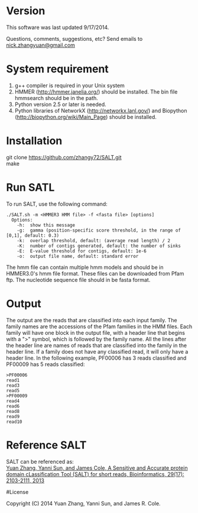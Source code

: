 # Version
This software was last updated 9/17/2014. 

Questions, comments, suggestions, etc?
Send emails to nick.zhangyuan@gmail.com

# System requirement
1. g++ compiler is required in your Unix system
2. HMMER (http://hmmer.janelia.org/) should be installed. The bin file hmmsearch should be in the path.
3. Python version 2.5 or later is needed.
4. Python libraries of NetworkX (http://networkx.lanl.gov/) and Biopython (http://biopython.org/wiki/Main_Page) should be installed.

# Installation
git clone https://github.com/zhangy72/SALT.git  
make  

# Run SATL
To run SALT, use the following command: 
 
```
./SALT.sh -m <HMMER3 HMM file> -f <fasta file> [options]  
  Options:
    -h:  show this message 
    -g:  gamma (position-specific score threshold, in the range of [0,1], default: 0.3)  
    -k:  overlap threshold, default: (average read length) / 2  
    -K:  number of contigs generated, default: the number of sinks  
    -E:  E-value threshold for contigs, default: 1e-6  
    -o:  output file name, default: standard error  
```

The hmm file can contain multiple hmm models and should be in HMMER3.0's hmm file format. These files can be downloaded from Pfam ftp. The nucleotide sequence file should in be fasta format.
 
# Output
The output are the reads that are classified into each input family. The family names are the accessions of the Pfam families in the HMM files. Each family will have one block in the output file, with a header line that begins with a ">" symbol, which is followed by the family name. All the lines after the header line are names of reads that are classified into the family in the header line. If a family does not have any classified read, it will only have a header line. In the following example, PF00006 has 3 reads classified and PF00009 has 5 reads classified:

```
>PF00006  
read1 
read3 
read5  
>PF00009  
read4  
read6  
read8  
read9  
read10  
```

# Reference SALT

SALT can be referenced as:   
<a href="http://bioinformatics.oxfordjournals.org/content/29/17/2103.long">Yuan Zhang, Yanni Sun, and James Cole, A Sensitive and Accurate protein domain cLassification Tool (SALT) for short reads, Bioinformatics, 29(17): 2103-2111, 2013</a>

#License

Copyright (C) 2014 Yuan Zhang, Yanni Sun, and James R. Cole.
